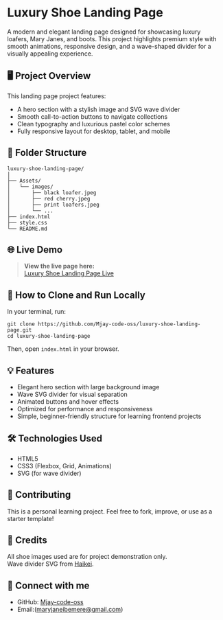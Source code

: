 # Luxury Shoe Landing Page

A modern and elegant landing page designed for showcasing luxury loafers, Mary Janes, and boots. This project highlights premium style with smooth animations, responsive design, and a wave-shaped divider for a visually appealing experience.

## 🖥️ Project Overview

This landing page project features:

- A hero section with a stylish image and SVG wave divider
- Smooth call-to-action buttons to navigate collections
- Clean typography and luxurious pastel color schemes
- Fully responsive layout for desktop, tablet, and mobile

## 📂 Folder Structure

```
luxury-shoe-landing-page/
│
├── Assets/
│   └── images/
│       ├── black loafer.jpeg
│       ├── red cherry.jpeg
│       ├── print loafers.jpeg
│       └── ...
├── index.html
├── style.css
└── README.md
```

## 🌐 Live Demo

> **View the live page here:**  
> [Luxury Shoe Landing Page Live](https://mjay-code-oss.github.io/luxury-shoe-landing-page)

## 🚀 How to Clone and Run Locally

In your terminal, run:

```
git clone https://github.com/Mjay-code-oss/luxury-shoe-landing-page.git
cd luxury-shoe-landing-page
```

Then, open `index.html` in your browser.

## 💡 Features

- Elegant hero section with large background image
- Wave SVG divider for visual separation
- Animated buttons and hover effects
- Optimized for performance and responsiveness
- Simple, beginner-friendly structure for learning frontend projects

## 🛠️ Technologies Used

- HTML5
- CSS3 (Flexbox, Grid, Animations)
- SVG (for wave divider)

## 🤝 Contributing

This is a personal learning project. Feel free to fork, improve, or use as a starter template!

## 📸 Credits

All shoe images used are for project demonstration only.  
Wave divider SVG from [Haikei](https://haikei.app).

## 🔗 Connect with me

- GitHub: [Mjay-code-oss](https://github.com/Mjay-code-oss)
- Email:(maryjaneibemere@gmail.com)
